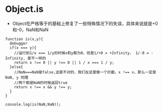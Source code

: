 # Object.is

- Object在严格等于的基础上修复了一些特殊情况下的失误，具体来说就是+0和-0，NaN和NaN
```
function is(x,y){
  debugger
  if(x === y){
    //运行到1/x === 1/y的时候x和y都为0，但是1/+0 = +Infinity， 1/-0 = -Infinity, 是不一样的
    return x !== 0 || y !== 0 || 1 / x === 1 / y;
  }else{
    //NaN===NaN是false,这是不对的，我们在这里做一个拦截，x !== x，那么一定是 NaN, y 同理
    //两个都是NaN的时候返回true
    return x !== x && y !== y;
  }
}

console.log(is(NaN,NaN));
```